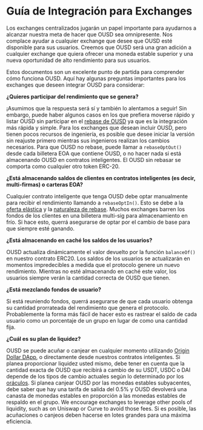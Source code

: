# Guía de Integración para Exchanges

Los exchanges centralizados jugarán un papel importante para ayudarnos a alcanzar nuestra meta de hacer que OUSD sea omnipresente. Nos complace ayudar a cualquier exchange que desee que OUSD esté disponible para sus usuarios. Creemos que OUSD será una gran adición a cualquier exchange que quiera ofrecer una moneda estable superior y una nueva oportunidad de alto rendimiento para sus usuarios.

Estos documentos son un excelente punto de partida para comprender cómo funciona OUSD. Aquí hay algunas preguntas importantes para los exchanges que deseen integrar OUSD para considerar:

**¿Quieres participar del rendimiento que se genera?**

¡Asumimos que la respuesta será sí y también lo alentamos a seguir! Sin embargo, puede haber algunos casos en los que prefiera moverse rápido y listar OUSD sin participar en el [rebase de OUSD](../core-concepts/elastic-supply/rebasing-and-smart-contracts.md) ya que es la integración más rápida y simple. Para los exchanges que desean incluir OUSD, pero tienen pocos recursos de ingeniería, es posible que desee iniciar la versión sin reajuste primero mientras sus ingenieros realizan los cambios necesarios. Para que OUSD no rebase, puede llamar a `rebaseOptOut()` desde cada billetera EOA que contiene OUSD, o no hacer nada si está almacenando OUSD en contratos inteligentes. El OUSD sin rebasar se comporta como cualquier otro token ERC-20.

**¿Está almacenando saldos de clientes en contratos inteligentes \(es decir, multi-firmas\) o carteras EOA?**

Cualquier contrato inteligente que tenga OUSD debe optar manualmente para recibir el rendimiento llamando a `rebaseOptIn()`. Esto se debe a la [oferta elástica](../core-concepts/elastic-supply/) y la [naturaleza de rebase](../core-concepts/elastic-supply/rebasing-and-smart-contracts.md). Muchos exchanges barren los fondos de los clientes en una billetera multi-sig para almacenamiento en frío. Si hace esto, querrá asegurarse de optar por el cambio de base para que siempre esté ganando.

**¿Está almacenando en caché los saldos de los usuarios?**

OUSD actualiza dinámicamente el valor devuelto por la función `balanceOf()` en nuestro contrato ERC20. Los saldos de los usuarios se actualizarán en momentos impredecibles a medida que el protocolo genere un nuevo rendimiento. Mientras no esté almacenando en caché este valor, los usuarios siempre verán la cantidad correcta de OUSD que tienen.

**¿Está mezclando fondos de usuario?**

Si está reuniendo fondos, querrá asegurarse de que cada usuario obtenga su cantidad prorrateada del rendimiento que genera el protocolo. Probablemente la forma más fácil de hacer esto es rastrear el saldo de cada usuario como un porcentaje de un grupo en lugar de como una cantidad fija.

**¿Cuál es su plan de liquidez?**

OUSD se puede acuñar o canjear en cualquier momento utilizando [Origin Dollar DApp](https://www.ousd.com), o directamente desde nuestros contratos inteligentes. Si planea proporcionar liquidez usted mismo, debe tener en cuenta que la cantidad exacta de OUSD que recibirá a cambio de su USDT, USDC o DAI depende de los tipos de cambio actuales según lo determinado por los [oráculos](../smart-contracts/api/oracle.md). Si planea canjear OUSD por las monedas estables subyacentes, debe saber que hay una tarifa de salida del 0.5% y OUSD devolverá una canasta de monedas estables en proporción a las monedas estables de respaldo en el grupo. We encourage exchanges to leverage other pools of liquidity, such as on Uniswap or Curve to avoid those fees. Si es posible, las acuñaciones o canjeos deben hacerse en lotes grandes para una máxima eficiencia. 



